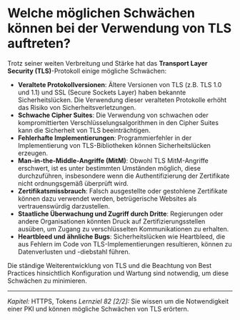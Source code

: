 # Welche möglichen Schwächen können bei der Verwendung von TLS auftreten?

Trotz seiner weiten Verbreitung und Stärke hat das **Transport Layer Security (TLS)**-Protokoll einige mögliche Schwächen:
  - **Veraltete Protokollversionen**: Ältere Versionen von TLS (z.B. TLS 1.0 und 1.1) und SSL (Secure Sockets Layer) haben bekannte Sicherheitslücken. Die Verwendung dieser veralteten Protokolle erhöht das Risiko von Sicherheitsverletzungen.
  - **Schwache Cipher Suites**: Die Verwendung von schwachen oder kompromittierten Verschlüsselungsalgorithmen in den Cipher Suites kann die Sicherheit von TLS beeinträchtigen.
  - **Fehlerhafte Implementierungen**: Programmierfehler in der Implementierung von TLS-Bibliotheken können Sicherheitslücken erzeugen.
  - **Man-in-the-Middle-Angriffe (MitM)**: Obwohl TLS MitM-Angriffe erschwert, ist es unter bestimmten Umständen möglich, diese durchzuführen, insbesondere wenn die Authentifizierung der Zertifikate nicht ordnungsgemäß überprüft wird.
  - **Zertifikatsmissbrauch**: Falsch ausgestellte oder gestohlene Zertifikate können dazu verwendet werden, betrügerische Websites als vertrauenswürdig darzustellen.
  - **Staatliche Überwachung und Zugriff durch Dritte**: Regierungen oder andere Organisationen könnten Druck auf Zertifizierungsstellen ausüben, um Zugang zu verschlüsselten Kommunikationen zu erhalten.
  - **Heartbleed und ähnliche Bugs**: Sicherheitslücken wie Heartbleed, die aus Fehlern im Code von TLS-Implementierungen resultieren, können zu Datenverlusten und -diebstahl führen.

Die ständige Weiterentwicklung von TLS und die Beachtung von Best Practices hinsichtlich Konfiguration und Wartung sind notwendig, um diese Schwächen zu minimieren.

---

_Kapitel:_ HTTPS, Tokens
_Lernziel 82 \[2/2\]:_ Sie wissen um die Notwendigkeit einer PKI und können mögliche Schwächen von TLS erörtern.
